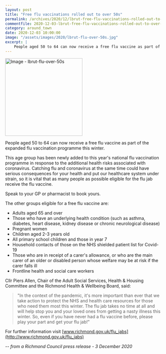 ```yaml
---
layout: post
title: "Free flu vaccinations rolled out to over 50s"
permalink: /archives/2020/12/lbrut-free-flu-vaccinations-rolled-out-to-over-50s.html
commentfile: 2020-12-03-lbrut-free-flu-vaccinations-rolled-out-to-over-50s
category: around_town
date: 2020-12-03 10:00:00
image: "/assets/images/2020/lbrut-flu-over-50s.jpg"
excerpt: |
    People aged 50 to 64 can now receive a free flu vaccine as part of the expanded flu vaccination programme this winter.
---
```

<a href="/assets/images/2020/lbrut-flu-over-50s.jpg" title="Click for a larger image"><img src="/assets/images/2020/lbrut-flu-over-50s-thumb.jpg" width="250" alt="Image - lbrut-flu-over-50s"  class="photo right"/></a>

People aged 50 to 64 can now receive a free flu vaccine as part of the expanded flu vaccination programme this winter.

This age group has been newly added to this year's national flu vaccination programme in response to the additional health risks associated with coronavirus. Catching flu and coronavirus at the same time could have serious consequences for your health and put our healthcare system under strain, so it is vital that as many people as possible eligible for the flu jab receive the flu vaccine.

Speak to your GP or pharmacist to book yours.

The other groups eligible for a free flu vaccine are:

- Adults aged 65 and over
- Those who have an underlying health condition (such as asthma, diabetes, heart disease, kidney disease or chronic neurological disease)
- Pregnant women
- Children aged 2-3 years old
- All primary school children and those in year 7
- Household contacts of those on the NHS shielded patient list for Covid-19
- Those who are in receipt of a carer's allowance, or who are the main carer of an older or disabled person whose welfare may be at risk if the carer falls ill
- Frontline health and social care workers

Cllr Piers Allen, Chair of the Adult Social Services, Health & Housing Committee and the Richmond Health & Wellbeing Board, said:

> "In the context of the pandemic, it's more important than ever that we take action to protect the NHS and health care resources for those who need them most this winter. The flu jab takes no time at all and will help stop you and your loved ones from getting a nasty illness this winter. So, even if you have never had a flu vaccine before, please play your part and get your flu jab!"

For further information visit [www.richmond.gov.uk/flu_jabs](http://www.richmond.gov.uk/flu_jabs)


<cite>-- from a Richmond Council press release - 3 December 2020</cite>
